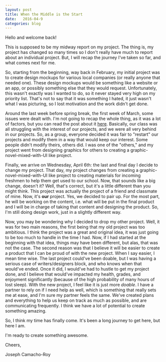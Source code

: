 ```yaml
---
layout: post
title: When the Middle is the Start
date:   2016-04-9
categories: blog
---
```

Hello and welcome back!

This is supposed to be my midway report on my project. The thing is, my project has changed so many times so I don't really have much to report about an individual project. But, I will recap the journey I've taken so far, and what comes next for me.

So, starting from the beginning, way back in February, my initial project was to create design mockups for various local companies (or really anyone that needed one). These design mockups would be something like a website or an app, or possibly something else that they would request. Unfortunately, this wasn't exactly was I wanted to do, so it never stayed very high on my priority list. That's not to say that it was something I hated, it just wasn't what I was picturing, so I lost motivation and the work didn't get done.

Around the last week before spring break, the first week of March, some issues were dealt with. I'm not going to recap the whole thing, as it was a lot of factors, but you can read the post about it [here][reality]. Basically, our class was all struggling with the interest of our projects, and we were all very behind in our projects. So, as a group, everyone decided it was fair to "restart" our projects and modify them in a way that would keep our interest. Some people didn't modify theirs, others did. I was one of the "others," and my project went from designing graphics for others to creating a graphic-novel-mixed-with-UI like project.

Finally, we arrive on Wednesday, April 6th: the last and final day I decide to change my project. That day, my project changes from creating a graphic-novel-mixed-with-UI like project to creating materials for incoming freshmen to help them get used to our school. Now, that sounds like a big change, doesn't it? Well, that's correct, but it's a little different than you might think. This project was actually the project of a friend and classmate of mine. Now, it's **our** project. Yes, we decided to pair up. For the most part, he will be working on the content, i.e. what will be put in the final product and I will be in charge of taking that content and designing the product. So, I'm still doing design work, just in a slightly different way.

Now, you may be wondering why I decided to drop my other project. Well, it was for two main reasons, the first being that my old project was too ambitious. I think the project was a great and original idea, it was just going to be too much to handle in the time I had. Now, if I had started at the beginning with that idea, things may have been different, but alas, that was not the case. The second reason was that I believe it will be easier to create a product that I can be proud of with the new project. When I say easier, I mean time wise. The last project could've been doable, but I was having a serious case of writers/designers block, and who knows when that would've ended. Once it did, I would've had to hustle to get my project done, and I believe that would've impacted my health, grades, and enjoyment significantly (because of the high probability of many hours of lost sleep). With the new project, I feel like it is just more *doable*. I have a partner to rely on if I need help as well, which is something that really sets me at ease, and I'm sure my partner feels the same. We've created plans and everything to help us keep on track as much as possible, and are communicating frequently. I think we have a lot of potential to create something amazing.

So, I think my time has finally come. It's been a long journey to get here, but here I am. 

I'm ready to create something awesome.

Cheers,

Joseph Camacho-Roy

[reality]: http://narumikazuko.github.io/blog/2016/03/01/reality.html
